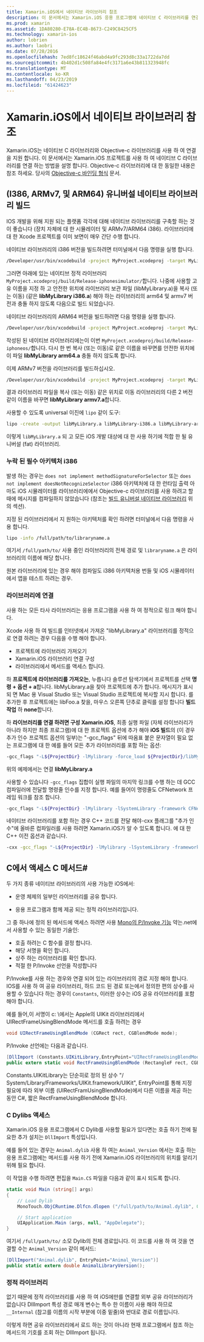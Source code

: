 ```yaml
---
title: Xamarin.iOS에서 네이티브 라이브러리 참조
description: 이 문서에서는 Xamarin.iOS 응용 프로그램에 네이티브 C 라이브러리를 연결 하는 방법을 설명 합니다. 빌드 유니버설 네이티브 라이브러리 및 C 메서드에서 액세스 하는 방법을 설명 C#입니다.
ms.prod: xamarin
ms.assetid: 1DA80280-E78A-EC4B-8673-C249C8425CF5
ms.technology: xamarin-ios
author: lobrien
ms.author: laobri
ms.date: 07/28/2016
ms.openlocfilehash: 7ed8fc18624f46abd4a9fc293d8c33a1722da7dd
ms.sourcegitcommit: 4b402d1c508fa84e4fc3171a6e43b811323948fc
ms.translationtype: MT
ms.contentlocale: ko-KR
ms.lasthandoff: 04/23/2019
ms.locfileid: "61424623"
---
```

# <a name="referencing-native-libraries-in-xamarinios"></a>Xamarin.iOS에서 네이티브 라이브러리 참조

Xamarin.iOS는 네이티브 C 라이브러리와 Objective-c 라이브러리를 사용 하 여 연결을 지원 합니다. 이 문서에서는 Xamarin.iOS 프로젝트를 사용 하 여 네이티브 C 라이브러리를 연결 하는 방법을 설명 합니다. Objective-c 라이브러리에 대 한 동일한 내용은 참조 하세요. 당사의 [Objective-c 바인딩 형식](~/ios/platform/binding-objective-c/index.md) 문서.

<a name="building_native" />

## <a name="building-universal-native-libraries-i386-armv7-and-arm64"></a>(I386, ARMv7, 및 ARM64) 유니버설 네이티브 라이브러리 빌드

IOS 개발을 위해 지원 되는 플랫폼 각각에 대해 네이티브 라이브러리를 구축할 하는 것이 좋습니다 (장치 자체에 대 한 시뮬레이터 및 ARMv7/ARM64 i386). 라이브러리에 대 한 Xcode 프로젝트를 이미 보면이 매우 간단 수행 합니다.

네이티브 라이브러리의 i386 버전을 빌드하려면 터미널에서 다음 명령을 실행 합니다.

```bash
/Developer/usr/bin/xcodebuild -project MyProject.xcodeproj -target MyLibrary -sdk iphonesimulator -arch i386 -configuration Release clean build
```

그러면 아래에 있는 네이티브 정적 라이브러리 `MyProject.xcodeproj/build/Release-iphonesimulator/`합니다. 나중에 사용할 고유 이름을 지정 하 고 안전한 위치에 라이브러리 보관 파일 (libMyLibrary.a)을 복사 (또는 이동) (같은 **libMyLibrary i386.a**) 해야 하는 라이브러리의 arm64 및 armv7 버전과 충돌 하지 않도록 다음으로 빌드 되었습니다.

네이티브 라이브러리의 ARM64 버전을 빌드하려면 다음 명령을 실행 합니다.

```bash
/Developer/usr/bin/xcodebuild -project MyProject.xcodeproj -target MyLibrary -sdk iphoneos -arch arm64 -configuration Release clean build
```

작성된 된 네이티브 라이브러리에는이 이번 `MyProject.xcodeproj/build/Release-iphoneos/`합니다. 다시 한 번 복사 (또는 이동)로 같은 이름을 바꾸면를 안전한 위치에이 파일 **libMyLibrary arm64.a** 충돌 하지 않도록 합니다.

이제 ARMv7 버전을 라이브러리를 빌드하십시오.

```bash
/Developer/usr/bin/xcodebuild -project MyProject.xcodeproj -target MyLibrary -sdk iphoneos -arch armv7 -configuration Release clean build
```

결과 라이브러리 파일을 복사 (또는 이동) 같은 위치로 이동 라이브러리의 다른 2 버전 같이 이름을 바꾸면 **libMyLibrary armv7.a**합니다.

사용할 수 있도록 universal 이진에 `lipo` 같이 도구:

```bash
lipo -create -output libMyLibrary.a libMyLibrary-i386.a libMyLibrary-arm64.a libMyLibrary-armv7.a
```

이렇게 `libMyLibrary.a` 되 고 모든 iOS 개발 대상에 대 한 사용 하기에 적합 한 될 유니버설 (fat) 라이브러리.


### <a name="missing-required-architecture-i386"></a>누락 된 필수 아키텍처 i386

발생 하는 경우는 `does not implement methodSignatureForSelector` 또는 `does not implement doesNotRecognizeSelector` i386 아키텍처에 대 한 런타임 출력 아마도 iOS 시뮬레이터를 라이브러리에에서 Objective-c 라이브러리를 사용 하려고 할 때에 메시지를 컴파일하지 않았습니다 (참조는 [빌드 유니버설 네이티브 라이브러리](#building_native) 위의 섹션).

지정 된 라이브러리에서 지 원하는 아키텍처를 확인 하려면 터미널에서 다음 명령을 사용 합니다.

```bash
lipo -info /full/path/to/libraryname.a
```

여기서 `/full/path/to/` 사용 중인 라이브러리의 전체 경로 및 `libraryname.a` 은 라이브러리의 이름에 해당 합니다.

원본 라이브러리에 있는 경우 해야 컴파일도 i386 아키텍처용 번들 및 iOS 시뮬레이터에서 앱을 테스트 하려는 경우.

### <a name="linking-your-library"></a>라이브러리에 연결

사용 하는 모든 타사 라이브러리는 응용 프로그램을 사용 하 여 정적으로 링크 해야 합니다. 

Xcode 사용 하 여 빌드를 인터넷에서 가져온 "libMyLibrary.a" 라이브러리를 정적으로 연결 하려는 경우 다음을 수행 해야 합니다.

-  프로젝트에 라이브러리 가져오기
-  Xamarin.iOS 라이브러리 연결 구성
-  라이브러리에서 메서드를 액세스 합니다.


하 **프로젝트에 라이브러리를 가져오는**, 누릅니다 솔루션 탐색기에서 프로젝트를 선택 **명령 + 옵션 + a**합니다. libMyLibrary.a을 찾아 프로젝트에 추가 합니다. 메시지가 표시 되 면 Mac 용 Visual Studio 또는 Visual Studio 프로젝트에 복사할 지시 합니다. 를 추가한 후 프로젝트에는 libFoo.a 찾을, 마우스 오른쪽 단추로 클릭를 설정 합니다 **빌드 작업** 하 **none**합니다.

하 **라이브러리를 연결 하려면 구성 Xamarin.iOS**, 최종 실행 파일 (자체 라이브러리가 아니라 하지만 최종 프로그램)에 대 한 프로젝트 옵션에 추가 해야 **iOS 빌드**의 (이 경우 추가 인수 프로젝트 옵션의 일부)는 "-gcc_flags" 뒤에 따옴표 붙은 문자열이 필요 없는 프로그램에 대 한 예를 들어 모든 추가 라이브러리를 포함 하는 옵션:

```bash
-gcc_flags "-L${ProjectDir} -lMylibrary -force_load ${ProjectDir}/libMyLibrary.a"
```

위의 예제에서는 연결 **libMyLibrary.a**

사용할 수 있습니다 `-gcc_flags` 집합이 실행 파일의 마지막 링크를 수행 하는 데 GCC 컴파일러에 전달할 명령줄 인수를 지정 합니다. 예를 들어이 명령줄도 CFNetwork 프레임 워크를 참조 합니다.

```bash
-gcc_flags "-L${ProjectDir} -lMylibrary -lSystemLibrary -framework CFNetwork -force_load ${ProjectDir}/libMyLibrary.a"
```

네이티브 라이브러리를 포함 하는 경우 C++ 코드를 전달 해야-cxx 플래그를 "추가 인수"에 올바른 컴파일러를 사용 하려면 Xamarin.iOS가 알 수 있도록 합니다. 에 대 한 C++ 이전 옵션과 같습니다.

```bash
-cxx -gcc_flags "-L${ProjectDir} -lMylibrary -lSystemLibrary -framework CFNetwork -force_load ${ProjectDir}/libMyLibrary.a"
```

<a name="Accessing_C_Methods_from_C#" />

## <a name="accessing-c-methods-from-c35"></a>C에서 액세스 C 메서드&#35;

두 가지 종류 네이티브 라이브러리의 사용 가능한 iOS에서:

-  운영 체제의 일부인 라이브러리를 공유 합니다.

-  응용 프로그램과 함께 제공 되는 정적 라이브러리입니다.


그 중 하나에 정의 된 메서드에 액세스 하려면 사용 [Mono의 P/Invoke 기능](https://www.mono-project.com/docs/advanced/pinvoke/) 약는.net에서 사용할 수 있는 동일한 기술인:

-  호출 하려는 C 함수를 결정 합니다.
-  해당 서명을 확인 합니다.
-  상주 하는 라이브러리를 확인 합니다.
-  적절 한 P/Invoke 선언을 작성합니다

P/Invoke를 사용 하는 경우와 연결 되어 있는 라이브러리의 경로 지정 해야 합니다. IOS를 사용 하 여 공유 라이브러리, 하드 코드 된 경로 또는에서 정의한 편의 상수를 사용할 수 있습니다 하는 경우이 `Constants`, 이러한 상수는 iOS 공유 라이브러리를 포함 해야 합니다.

예를 들어,이 서명이 c: \에서는 Apple의 UIKit 라이브러리에서 UIRectFrameUsingBlendMode 메서드를 호출 하려는 경우

```csharp
void UIRectFrameUsingBlendMode (CGRect rect, CGBlendMode mode);
```

P/Invoke 선언에는 다음과 같습니다.

```csharp
[DllImport (Constants.UIKitLibrary,EntryPoint="UIRectFrameUsingBlendMode")]
public extern static void RectFrameUsingBlendMode (RectangleF rect, CGBlendMode blendMode);
```

Constants.UIKitLibrary는 단순히로 정의 된 상수 "/ System/Library/Frameworks/UIKit.framework/UIKit", EntryPoint를 통해 지정 필요에 따라 외부 이름 (UIRectFramUsingBlendMode)에서 다른 이름을 제공 하는 동안 C#, 짧은 RectFrameUsingBlendMode 합니다.

<a name="Accessing_C_Dylibs" />

### <a name="accessing-c-dylibs"></a>C Dylibs 액세스

Xamarin.iOS 응용 프로그램에서 C Dylib를 사용할 필요가 있다면는 호출 하기 전에 필요한 추가 설치는 `DllImport` 특성입니다.

예를 들어 있는 경우는 `Animal.dylib` 사용 하 여는 `Animal_Version` 에서는 호출 하는 응용 프로그램에는 메서드를 사용 하기 전에 Xamarin.iOS 라이브러리의 위치를 알리기 위해 필요 합니다.

이 작업을 수행 하려면 편집을 `Main.CS` 파일을 다음과 같이 표시 되도록 합니다.

```csharp
static void Main (string[] args)
{
    // Load Dylib
    MonoTouch.ObjCRuntime.Dlfcn.dlopen ("/full/path/to/Animal.dylib", 0);

    // Start application
    UIApplication.Main (args, null, "AppDelegate");
}
```

여기서 `/full/path/to/` 소모 Dylib의 전체 경로입니다. 이 코드를 사용 하 여 것을 연결할 수는 `Animal_Version` 같이 메서드:

```csharp
[DllImport("Animal.dylib", EntryPoint="Animal_Version")]
public static extern double AnimalLibraryVersion();
```

<a name="Static_Libraries" />

### <a name="static-libraries"></a>정적 라이브러리

없기 때문에 정적 라이브러리를 사용 하 여 iOS에만를 연결할 외부 공유 라이브러리가 없습니다 DllImport 특성 경로 매개 변수는 특수 한 이름이 사용 해야 하므로 `__Internal` (참고를 이름의 시작 부분에 이중 밑줄)와 반대로 경로 이름입니다.

이렇게 하면 공유 라이브러리에서 로드 하는 것이 아니라 현재 프로그램에서 참조 하는 메서드의 기호를 조회 하는 DllImport 됩니다.

